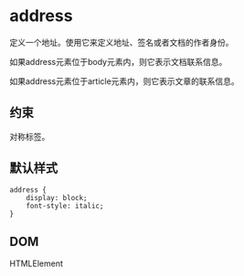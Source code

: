 # address

定义一个地址。使用它来定义地址、签名或者文档的作者身份。

如果address元素位于body元素内，则它表示文档联系信息。

如果address元素位于article元素内，则它表示文章的联系信息。

## 约束

对称标签。

## 默认样式

```
address {
    display: block;
    font-style: italic;
}
```

## DOM

HTMLElement
